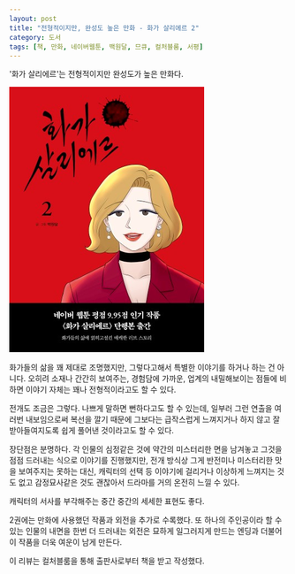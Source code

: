 ```yaml
---
layout: post
title: "전형적이지만, 완성도 높은 만화 - 화가 살리에르 2"
category: 도서
tags: [책, 만화, 네이버웹툰, 백원달, 므큐, 컬처블룸, 서평]
---
```


'화가 살리에르'는
전형적이지만 완성도가 높은 만화다.

![표지](/images/comic/painter-salieri-2-comic-cook.jpg)

화가들의 삶을 꽤 제대로 조명했지만,
그렇다고해서 특별한 이야기를 하거나 하는 건 아니다.
오히려 소재나 간간히 보여주는, 경험담에 가까운, 업계의 내밀해보이는 점들에 비하면
이야기 자체는 꽤나 전형적이라고도 할 수 있다.

전개도 조금은 그렇다.
나쁘게 말하면 뻔하다고도 할 수 있는데,
일부러 그런 연출을 여러번 내보임으로써 복선을 깔기 때문에
그보다는 급작스럽게 느껴지거나 하지 않고 잘 받아들여지도록 쉽게 풀어낸 것이라고도 할 수 있다.

장단점은 분명하다.
각 인물의 심정같은 것에 약간의 미스터리한 면을 남겨놓고
그것을 점점 드러내는 식으로 이야기를 진행했지만,
전개 방식상 그게 반전미나 미스터리한 맛을 보여주지는 못하는 대신,
캐릭터의 선택 등 이야기에 걸리거나 이상하게 느껴지는 것도 없고
감정묘사같은 것도 괜찮아서 드라마를 거의 온전히 느낄 수 있다.

캐릭터의 서사를 부각해주는 중간 중간의 세세한 표현도 좋다.

2권에는 만화에 사용했던 작품과 외전을 추가로 수록했다.
또 하나의 주인공이라 할 수 있는 인물의 내면을 한번 더 드러내는 외전은
묘하게 일그러지게 만드는 엔딩과 더불어
이 작품을 더욱 여운이 남게 만든다.



<div class="im im-info">
이 리뷰는 컬처블룸을 통해 출판사로부터 책을 받고 작성했다.
</div>
